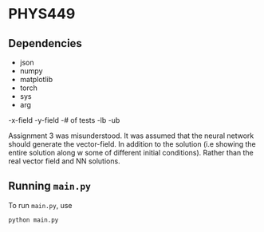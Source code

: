 # PHYS449

## Dependencies

- json
- numpy
- matplotlib
- torch
- sys
- arg

-x-field
-y-field
-# of tests
-lb
-ub

Assignment 3 was misunderstood. It was assumed that the neural network should generate the vector-field. In addition to the solution (i.e showing the entire solution along w some of different initial conditions). Rather than the real vector field and NN solutions.


## Running `main.py`

To run `main.py`, use

```sh
python main.py
```
